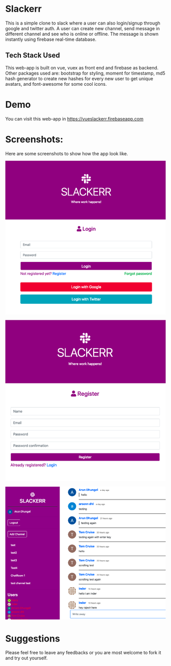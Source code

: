 # Slackerr

This is a simple clone to slack where a user can also login/signup through google and twitter auth. A user can create new channel, send message in different channel and see who is online or offline. The message is shown instantly using firebase real-time database.

## Tech Stack Used

This web-app is built on vue, vuex as front end and firebase as backend.
Other packages used are: bootstrap for styling, moment for timestamp, md5 hash generator to create new hashes for every new user to get unique avatars, and font-awesome for some cool icons.  

# Demo
You can visit this web-app in https://vueslackerr.firebaseapp.com

# Screenshots:

Here are some screenshots to show how the app look like.

![alt text](Screenshots/Screenshot1.png "screenshot 1")

![alt text](Screenshots/Screenshot2.png "screenshot 2")


![alt text](Screenshots/Screenshot3.png "screenshot 3")

# Suggestions

Please feel free to leave any feedbacks or you are most welcome to fork it and try out yourself.
